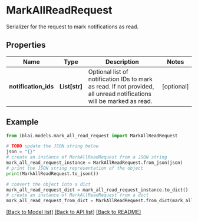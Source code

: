 # MarkAllReadRequest

Serializer for the request to mark notifications as read.

## Properties

Name | Type | Description | Notes
------------ | ------------- | ------------- | -------------
**notification_ids** | **List[str]** | Optional list of notification IDs to mark as read. If not provided, all unread notifications will be marked as read. | [optional] 

## Example

```python
from iblai.models.mark_all_read_request import MarkAllReadRequest

# TODO update the JSON string below
json = "{}"
# create an instance of MarkAllReadRequest from a JSON string
mark_all_read_request_instance = MarkAllReadRequest.from_json(json)
# print the JSON string representation of the object
print(MarkAllReadRequest.to_json())

# convert the object into a dict
mark_all_read_request_dict = mark_all_read_request_instance.to_dict()
# create an instance of MarkAllReadRequest from a dict
mark_all_read_request_from_dict = MarkAllReadRequest.from_dict(mark_all_read_request_dict)
```
[[Back to Model list]](../README.md#documentation-for-models) [[Back to API list]](../README.md#documentation-for-api-endpoints) [[Back to README]](../README.md)


